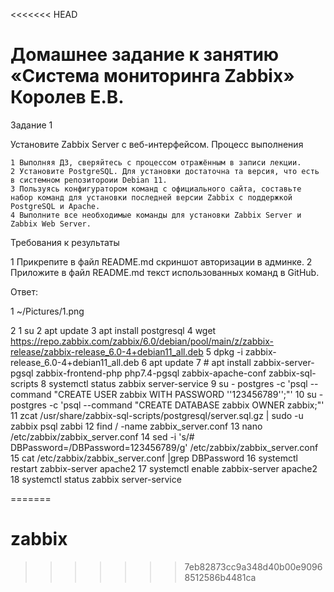 <<<<<<< HEAD
# Домашнее задание к занятию «Система мониторинга Zabbix» Королев Е.В.

Задание 1

Установите Zabbix Server с веб-интерфейсом.
Процесс выполнения

    1 Выполняя ДЗ, сверяйтесь с процессом отражённым в записи лекции.
    2 Установите PostgreSQL. Для установки достаточна та версия, что есть в системном репозитороии Debian 11.
    3 Пользуясь конфигуратором команд с официального сайта, составьте набор команд для установки последней версии Zabbix с поддержкой PostgreSQL и Apache.
    4 Выполните все необходимые команды для установки Zabbix Server и Zabbix Web Server.

Требования к результаты

   1 Прикрепите в файл README.md скриншот авторизации в админке.
   2 Приложите в файл README.md текст использованных команд в GitHub.


Ответ:

1 ~/Pictures/1.png

2 
  1 su
2 apt update
3 apt install postgresql
4 wget https://repo.zabbix.com/zabbix/6.0/debian/pool/main/z/zabbix-release/zabbix-release_6.0-4+debian11_all.deb
5 dpkg -i zabbix-release_6.0-4+debian11_all.deb
6 apt update 
7  # apt install zabbix-server-pgsql zabbix-frontend-php php7.4-pgsql zabbix-apache-conf zabbix-sql-scripts
8  systemctl status zabbix server-service
9 su - postgres -c 'psql --command "CREATE USER zabbix WITH PASSWORD '\'123456789\'';"'
10 su - postgres -c 'psql --command "CREATE DATABASE zabbix OWNER zabbix;"'
11 zcat /usr/share/zabbix-sql-scripts/postgresql/server.sql.gz | sudo -u zabbix psql zabbi
12 find / -name zabbix_server.conf
13 nano /etc/zabbix/zabbix_server.conf
14 sed -i 's/# DBPassword=/DBPassword=123456789/g' /etc/zabbix/zabbix_server.conf
15 cat /etc/zabbix/zabbix_server.conf |grep DBPassword
16 systemctl restart zabbix-server apache2
17 systemctl enable zabbix-server apache2
18 systemctl status zabbix server-service

=======
# zabbix
>>>>>>> 7eb82873cc9a348d40b00e90968512586b4481ca
